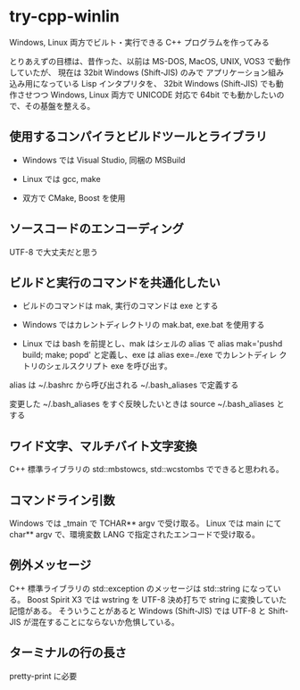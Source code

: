 # try-cpp-winlin

Windows, Linux 両方でビルト・実行できる C++ プログラムを作ってみる

とりあえずの目標は、昔作った、以前は MS-DOS, MacOS, UNIX, VOS3 で動作していたが、
現在は 32bit Windows (Shift-JIS) のみで
アプリケーション組み込み用になっている Lisp インタプリタを、
32bit Windows (Shift-JIS) でも動作させつつ Windows, Linux 両方で
UNICODE 対応で 64bit でも動かしたいので、その基盤を整える。


## 使用するコンパイラとビルドツールとライブラリ

* Windows では Visual Studio, 同梱の MSBuild

* Linux では gcc, make

* 双方で CMake, Boost を使用


## ソースコードのエンコーディング

UTF-8 で大丈夫だと思う


## ビルドと実行のコマンドを共通化したい

* ビルドのコマンドは mak, 実行のコマンドは exe とする

* Windows ではカレントディレクトリの mak.bat, exe.bat を使用する

* Linux では bash を前提とし、mak はシェルの alias で alias mak='pushd
  build; make; popd' と定義し、exe は alias exe=./exe でカレントディレ
  クトリのシェルスクリプト exe を呼び出す。

alias は ~/.bashrc から呼び出される ~/.bash_aliases で定義する

変更した ~/.bash_aliases をすぐ反映したいときは source ~/.bash_aliases とする


## ワイド文字、マルチバイト文字変換

C++ 標準ライブラリの std::mbstowcs, std::wcstombs でできると思われる。


## コマンドライン引数

Windows では _tmain で TCHAR** argv で受け取る。
Linux では main にて char** argv で、環境変数 LANG で指定されたエンコードで受け取る。


## 例外メッセージ

C++ 標準ライブラリの std::exception のメッセージは std::string になっている。
Boost Spirit X3 では wstring を UTF-8 決め打ちで string に変換していた記憶がある。
そういうことがあると Windows (Shift-JIS) では
UTF-8 と Shift-JIS が混在することにならないか危惧している。


## ターミナルの行の長さ

pretty-print に必要
